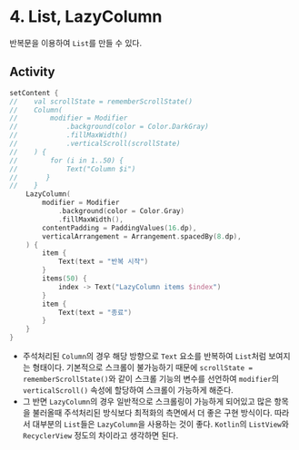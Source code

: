 # 4. List, LazyColumn

반복문을 이용하여 `List`를 만들 수 있다.

## Activity

```Kotlin
setContent {
//    val scrollState = rememberScrollState()
//    Column(
//        modifier = Modifier
//            .background(color = Color.DarkGray)
//            .fillMaxWidth()
//            .verticalScroll(scrollState)
//    ) {
//        for (i in 1..50) {
//            Text("Column $i")
//       }
//    }
    LazyColumn(
        modifier = Modifier
            .background(color = Color.Gray)
            .fillMaxWidth(),
        contentPadding = PaddingValues(16.dp),
        verticalArrangement = Arrangement.spacedBy(8.dp),
    ) {
        item {
            Text(text = "반복 시작")
        }
        items(50) {
            index -> Text("LazyColumn items $index")
        }
        item {
            Text(text = "종료")
        }
    }
}
```

- 주석처리된 `Column`의 경우 해당 방향으로 `Text` 요소를 반복하여 `List`처럼 보여지는 형태이다. 기본적으로 스크롤이 불가능하기 때문에 `scrollState = rememberScrollState()`와 같이 스크롤 기능의 변수를 선언하여 `modifier`의 `verticalScroll()` 속성에 할당하여 스크롤이 가능하게 해준다.
- 그 반면 `LazyColumn`의 경우 일반적으로 스크롤링이 가능하게 되어있고 많은 항목을 불러올때 주석처리된 방식보다 최적화의 측면에서 더 좋은 구현 방식이다. 따라서 대부분의 `List`들은 `LazyColumn`을 사용하는 것이 좋다.
  `Kotlin`의 `ListView`와 `RecyclerView` 정도의 차이라고 생각하면 된다.
